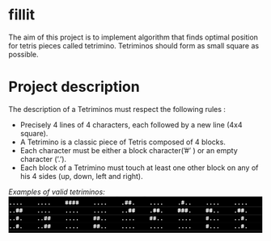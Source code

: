 # fillit
The aim of this project is to implement algorithm that finds optimal position for tetris pieces called tetrimino. Tetriminos should form as small square as possible.
# Project description
The description of a Tetriminos must respect the following rules :
- Precisely 4 lines of 4 characters, each followed by a new line (4x4 square).
- A Tetrimino is a classic piece of Tetris composed of 4 blocks.
- Each character must be either a block character(’#’ ) or an empty character (’.’).
- Each block of a Tetrimino must touch at least one other block on any of his 4 sides (up, down, left and right).

*Examples of valid tetriminos:*
![Valid](https://github.com/randomaru/fillit/raw/master/img/valid.png)


